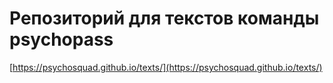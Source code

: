 # Репозиторий для текстов команды psychopass 

[https://psychosquad.github.io/texts/](https://psychosquad.github.io/texts/)
